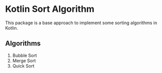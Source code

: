 # Kotlin Sort Algorithm

This package is a base approach to implement some sorting algorithms in Kotlin.

## Algorithms

1. Bubble Sort
2. Merge Sort
3. Quick Sort